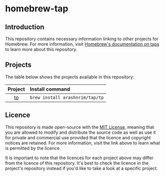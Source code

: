 # homebrew-tap

## Introduction

This repository contains necessary information linking to other projects for Homebrew. For more information, visit [Homebrew's documentation on taps](https://docs.brew.sh/Taps) to learn more about this repository.

## Projects

The table below shows the projects available in this repository:

|           Project           | Install command                 |
| :-------------------------: | :------------------------------ |
| [tp](https://github.com/arashnrim/tp) | `brew install arashnrim/tap/tp` |

## Licence

This repository is made open-source with the [MIT License](https://github.com/arashnrim/homebrew-tap/blob/main/LICENSE.md), meaning that you are allowed to modify and distribute the source code as well as use it for private and commercial use provided that the licence and copyright notices are retained. For more information, visit the link above to learn what is permitted by the licence.

It is important to note that the licences for each project above may differ from the licence of this repository. It's best to check the licence in the project's repository instead if you'd like to take a look at a specific project.
